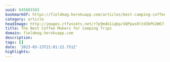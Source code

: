 ```yaml
---
uuid: 645601583
bookmarkOf: https://fieldmag.herokuapp.com/articles/best-camping-coffee-maker-guide
category: article
headImage: http://images.ctfassets.net/r7p9m4b1iqbp/4QPpws0ltd3bPk2W67i5gG/43af15b5e46450e4f1c72654e4b2ddc5/coffee-pots-miir-pourigami-lifestyle.jpg?w=1000
title: The Best Coffee Makers for Camping Trips
domain: fieldmag.herokuapp.com
description:
tags: []
date: '2023-03-23T21:01:22.751Z'
highlights:
---
```



